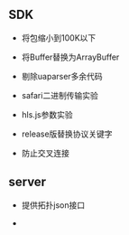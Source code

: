 ## SDK

- 将包缩小到100K以下

- 将Buffer替换为ArrayBuffer

- 剔除uaparser多余代码

- safari二进制传输实验

- hls.js参数实验

- release版替换协议关键字

- 防止交叉连接

## server

- 提供拓扑json接口

- 
